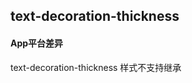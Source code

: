 ## text-decoration-thickness


<!-- CSSJSON.text-decoration-thickness.description -->

<!-- CSSJSON.text-decoration-thickness.syntax -->

<!-- CSSJSON.text-decoration-thickness.values -->

<!-- CSSJSON.text-decoration-thickness.defaultValue -->

<!-- CSSJSON.text-decoration-thickness.unixTags -->

<!-- CSSJSON.text-decoration-thickness.compatibility -->

<!-- CSSJSON.text-decoration-thickness.example -->

#### App平台差异
text-decoration-thickness 样式不支持继承

<!-- CSSJSON.text-decoration-thickness.reference -->
